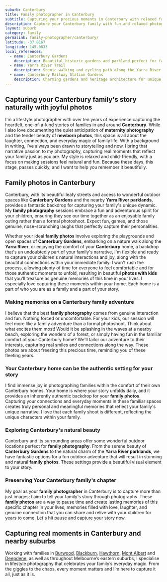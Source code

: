 ```yaml
---
suburb: Canterbury
title: Family photographer in Canterbury
subtitle: Capturing your precious moments in Canterbury with relaxed family photos
description: Capture your Canterbury family with fun and relaxed photography. Family sessions are available in your home or at scenic Melbourne locations.
layout: suburb
category: family
permalink: family-photographer/canterbury/
latitude: -37.8167
longitude: 145.0833
local_references:
  - name: Canterbury Gardens
    description: Beautiful historic gardens and parkland perfect for family photography
  - name: Yarra River Trail
    description: Scenic walking and cycling path along the Yarra River
  - name: Canterbury Railway Station Gardens
    description: Charming gardens and heritage architecture for unique backdrops
---
```


## Capturing your Canterbury family's story naturally with joyful photos

I'm a lifestyle photographer with over ten years of experience capturing the heartfelt, one-of-a-kind stories of families in and around **Canterbury**. While I also love documenting the quiet anticipation of **maternity photography** and the tender beauty of **newborn photos**, this space is all about the laughter, connection, and everyday magic of family life. With a background in writing, I’ve always been drawn to storytelling and now, I bring that narrative passion to my photography, capturing real moments that reflect your family just as you are. My style is relaxed and child-friendly, with a focus on making sessions feel natural and fun. Because these days, this stage, passes quickly, and I want to help you remember it beautifully.

## Family photos in Canterbury

Canterbury, with its beautiful leafy streets and access to wonderful outdoor spaces like **Canterbury Gardens** and the nearby **Yarra River parklands**, provides a fantastic backdrop for capturing your family's unique dynamic. My **family photography** sessions embrace a fun and adventurous spirit for your children, ensuring they see our time together as an enjoyable family outing rather than a formal photoshoot. Expect fun, games, and those genuine, nose-scrunching laughs that perfectly capture their personalities.

Whether your ideal **family photos** involve exploring the playgrounds and open spaces of **Canterbury Gardens**, embarking on a nature walk along the **Yarra River**, or enjoying the comfort of your **Canterbury** home, a backdrop that's un undoubtedly part of your family's narrative, I'm flexible and ready to capture your children's natural interactions and joy, along with the beautiful connections within your immediate family. I won't rush the process, allowing plenty of time for everyone to feel comfortable and for those authentic moments to unfold, resulting in beautiful **photos with kids** that you'll treasure as genuine memories of this time in your lives. I especially love capturing these moments within your home. Each home is a part of who you are as a family and a part of your story.

### Making memories on a Canterbury family adventure

I believe that the best **family photography** comes from genuine interaction and fun. Nothing forced or uncomfortable. For your kids, our session will feel more like a family adventure than a formal photoshoot. Think about what excites them most! Would it be splashing in the waves at a nearby beach, exploring the wonders of a forest, or simply having fun in the familiar comfort of your Canterbury home? We'll tailor our adventure to their interests, capturing real smiles and connections along the way. These photos are about freezing this precious time, reminding you of these fleeting years.

### Your Canterbury home can be the authentic setting for your story

I find immense joy in photographing families within the comfort of their own Canterbury homes. Your home is where your story unfolds daily, and it provides an inherently authentic backdrop for your **family photos**. Capturing your connections and everyday moments in these familiar spaces creates truly personal and meaningful memories that reflect your family's unique narrative. I love that each family shoot is different, reflecting the unique characters within your family.

### Exploring Canterbury's natural beauty

Canterbury and its surrounding areas offer some wonderful outdoor locations perfect for **family photography**. From the serene beauty of **Canterbury Gardens** to the natural charm of the **Yarra River parklands**, we have fantastic options for a fun outdoor adventure that will result in stunning and natural **family photos**. These settings provide a beautiful visual element to your story.

### Preserving Your Canterbury family's chapter

My goal as your **family photographer** in Canterbury is to capture more than just images; I aim to tell your family's story through photographs. These **family photos** are a way to pause time and create lasting memories of this specific chapter in your lives; memories filled with love, laughter, and genuine connection that you can share and relive with your children for years to come. Let's hit pause and capture your story now.

## Capturing real moments in Canterbury and nearby suburbs

Working with families in [Burwood](/family-photos/burwood/), [Blackburn](/family-photos/blackburn/), [Hawthorn](/family-photos/hawthorn/), [Mont Albert](/family-photos/mont-albert/) and [Deepdene](/family-photos/deepdene/), as well as throughout Melbourne’s eastern suburbs, I specialise in lifestyle photography that celebrates your family’s everyday magic. From the giggles to the chaos, every moment matters and I’m here to capture it all, just as it is.
